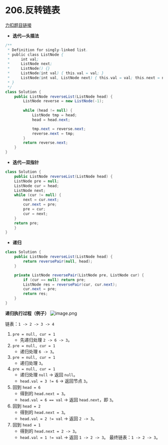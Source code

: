 # 206.反转链表
[力扣题目链接](https://leetcode.cn/problems/reverse-linked-list/)
- **迭代—头插法**
```java
/**
 * Definition for singly-linked list.
 * public class ListNode {
 *     int val;
 *     ListNode next;
 *     ListNode() {}
 *     ListNode(int val) { this.val = val; }
 *     ListNode(int val, ListNode next) { this.val = val; this.next = next; }
 * }
 */
class Solution {
    public ListNode reverseList(ListNode head) {
        ListNode reverse = new ListNode(-1);
    
        while (head != null) {
            ListNode tmp = head;
            head = head.next;

            tmp.next = reverse.next;
            reverse.next = tmp;
        }     
        return reverse.next;    
    }
}
```
- **迭代—双指针**
```java 
class Solution {
    public ListNode reverseList(ListNode head) {
    ListNode pre = null;
    ListNode cur = head;
    ListNode next;
    while (cur != null) {
        next = cur.next;
        cur.next = pre;
        pre = cur;
        cur = next;
    }
    return pre; 
    }
} 
```
- **递归**
```java
class Solution {
    public ListNode reverseList(ListNode head) {
        return reversePair(null, head);
    }

    private ListNode reversePair(ListNode pre, ListNode cur) {
        if (cur == null) return pre;
        ListNode res = reversePair(cur, cur.next);
        cur.next = pre;
        return res;
    }
}
```
**递归执行过程（例子）**
![image.png](https://atlantis-picgo-core.oss-cn-beijing.aliyuncs.com/picgo/20250926011742-d0f8f5-20250926011742383.png)

链表：`1 -> 2 -> 3 -> 4`
1. `pre = null, cur = 1`
    - 先递归处理 `2 -> 6 -> 3`。
2. `pre = null, cur = 1`
    - 递归处理 `6 -> 3`。
3. `pre = null, cur = 1`
    - 递归处理 `3`。
4. `pre = null, cur = 1`
    - 递归处理 `null` → 返回 `null`。
    - `head.val = 3 != 6` → 返回节点 `3`。
5. 回到 `head = 6`
    - 得到的 `head.next = 3`。
    - `head.val = 6 == val` → 返回 `head.next`，即 `3`。
6. 回到 `head = 2`
    - 得到的 `head.next = 3`。
    - `head.val = 2 != val` → 返回 `2 -> 3`。
7. 回到 `head = 1`
    - 得到的 `head.next = 2 -> 3`。
    - `head.val = 1 != val` → 返回 `1 -> 2 -> 3`。
最终链表：`1 -> 2 -> 3`。